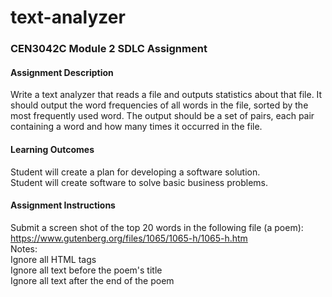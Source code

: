 # text-analyzer
### CEN3042C Module 2 SDLC Assignment
#### Assignment Description<br>
Write a text analyzer that reads a file and outputs statistics about that file. It should output the word frequencies of all words in the file, sorted by the most frequently used word. The output should be a set of pairs, each pair containing a word and how many times it occurred in the file.<br>

#### Learning Outcomes<br>
Student will create a plan for developing a software solution.<br>
Student will create software to solve basic business problems.<br>

#### Assignment Instructions
Submit a screen shot of the top 20 words in the following file (a poem): https://www.gutenberg.org/files/1065/1065-h/1065-h.htm<br>
Notes:<br>
Ignore all HTML tags<br>
Ignore all text before the poem's title<br>
Ignore all text after the end of the poem<br>

